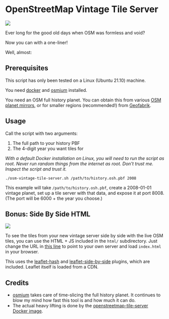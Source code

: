 # OpenStreetMap Vintage Tile Server

![](https://i.imgur.com/9XW6ql4.png)

Ever long for the good old days when OSM was formless and void?

Now you can with a one-liner!

Well, almost:

## Prerequisites

This script has only been tested on a Linux (Ubuntu 21.10) machine.

You need [docker](https://docs.docker.com/engine/install/ubuntu/) and [osmium](https://osmcode.org/osmium-tool/manual.html) installed.

You need an OSM full history planet. You can obtain this from various [OSM planet mirrors](https://wiki.openstreetmap.org/wiki/Planet.osm#Planet.osm_mirrors), or for smaller regions (recommended!) from [Geofabrik](https://download.geofabrik.de/).

## Usage

Call the script with two arguments:
1. The full path to your history PBF
2. The 4-digit year you want tiles for

*With a default Docker installation on Linux, you will need to run the script as root. Never run random things from the internet as root. Don't trust me. Inspect the script and trust it.*

`./osm-vintage-tile-server.sh /path/to/history.osh.pbf 2008`

This example will take `/path/to/history.osh.pbf`, create a 2008-01-01 vintage planet, set up a tile server with that data, and expose it at port 8008. (The port will be 6000 + the year you choose.)

## Bonus: Side By Side HTML

![](https://i.imgur.com/rp7L5eA.png)

To see the tiles from your new vintage server side by side with the live OSM tiles, you can use the HTML + JS included in the `html/` subdirectory. Just change the URL in [this line](https://github.com/mvexel/openstreetmap-vintage-tile-server/blob/main/html/index.html#L63) to point to your own server and load `index.html` in your browser.

This uses the [leaflet-hash](https://github.com/mlevans/leaflet-hash) and [leaflet-side-by-side](https://github.com/digidem/leaflet-side-by-side) plugins, which are included. Leaflet itself is loaded from a CDN.

## Credits

* [osmium](https://osmcode.org/osmium-tool/) takes care of time-slicing the full history planet. It continues to blow my mind how fast this tool is and how much it can do.
* The actual heavy lifting is done by the [openstreetmap-tile-server Docker image](https://github.com/Overv/openstreetmap-tile-server).
